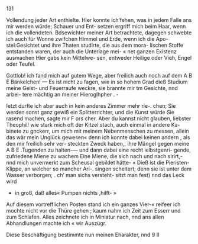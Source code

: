 131

Vollendung jeder Art enthielte. Hier konnte ich’fehen, was
in jedem Falle ans mir werden würde; Schauer und Ent-
setzen ergriff mich beim Haar, wenn ich die vollendeten.
Bdsewichter meiner Art betrachtete, dagegen schwebte ich auch
für Wonne zwifchen Himmel und Erde, wenn ich die Apo-
stel:Gesichtet und ihre Thaten studirte, die aus dem mora-
lischen Stoffe entstanden waren, der auch die Unterlage mei- «
net ganzen Existenz ausmachen Hier gabs kein Mittelwe-
sen, entweder Heilige oder Vieh, Engel oder Teufel.

Gottlob! ich fand mich auf gutem Wege, aber freilich
auch noch auf dem A B E Bänkelchen! — Es ist nicht zu
fagen, wie in so hohem Grad dieß Studium meine Geist- und
Feuerraufe weckre, sie brannte mir tm Gesichte, nnd arbei-
tere mächtig an meiner Hieroglhpher . -

Ietzt durfte ich aber auch in kein anderes Zimmer mehr rie-.
chen; Sie werden sonst ganz gewiß ein Splitterrichter, und
die Kunst würde Sie rasend machen, sagte mir F ors cher.
Aber du kannst nicht glauben, liebster Theophil! wie
stark mich oft der Kitzel stach, auch einmal in andere Ka-
binete zu gnckerr, um mich mit meinem Nebenmenschen zu
messen, allein das wär mein Unglück gewesen« denn ich
konnte dabei keinen andern , als den mir freilich sehr ver-
steckten Zweck haben,, ihre Mängel gegen meine A B E
.Tugenden zu halten-— und dann dabei eine recht ielbstgenri-
gende, zufriedene Miene zu wachem Eine Miene, die sich
nach und nach sirirt,- nnd mich unvermerkt zum Scheusal
gebildet hätte-
« Dieß ist die Pieristen-Klippe, an welcher so mancher Ari-.
singen scheitert; denn sie ist unter dem Wasser verborgen;
. ch’ man sichs versteht- sitzt man fest) nnd das Leck wird
- in groß, daß alles« Pumpen nichts ,hilft- »

Auf diesem vortrefflichen Posten stand ich ein ganzes Vier-«
reifeer ich mochte nicht vor die Thüre gehen ; kaum nahm
ich Zeit zum Esserr und zum Schlafen. Alles zeichnete ich
in Miniatur nach, nnd ans allen Abhandlungen machte ich
« wir Auszügr.

Diese Beschäftigung bestimmte nun meinen Eharakter, nnd
9 II

